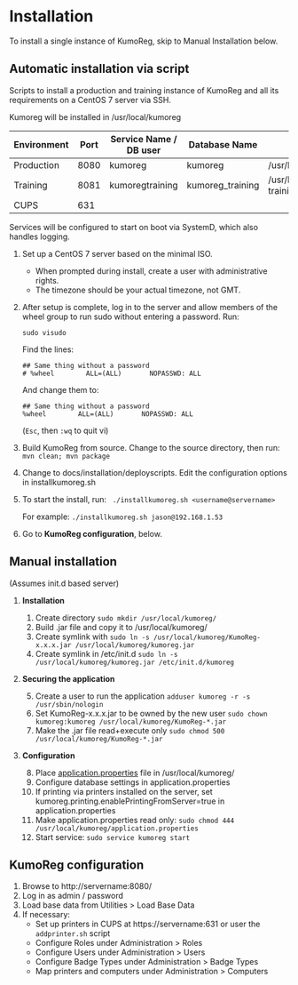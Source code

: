 # Installation

To install a single instance of KumoReg, skip to Manual Installation below.

## Automatic installation via script
Scripts to install a production and training instance of KumoReg and all its requirements 
on a CentOS 7 server via SSH.

Kumoreg will be installed in /usr/local/kumoreg

| Environment | Port | Service Name / DB user |  Database Name   | Configuration file                                 |
|-------------|------|------------------------|------------------|----------------------------------------------------|
| Production  | 8080 | kumoreg                | kumoreg          | /usr/local/kumoreg/application.properties          |
| Training    | 8081 | kumoregtraining        | kumoreg_training | /usr/local/kumoreg/application-training.properties |
| CUPS        |  631 |                        |                  |                                                    |

Services will be configured to start on boot via SystemD, which also handles logging.


1. Set up a CentOS 7 server based on the minimal ISO.
    - When prompted during install, create a user with administrative rights.
    - The timezone should be your actual timezone, not GMT.
2. After setup is complete, log in to the server and allow members of the wheel group to run
   sudo without entering a password. Run:
   
    ```sudo visudo```
   
    Find the lines:
    ```
    ## Same thing without a password
    # %wheel        ALL=(ALL)       NOPASSWD: ALL
    ```
    And change them to:
    ```
    ## Same thing without a password
    %wheel        ALL=(ALL)       NOPASSWD: ALL    
    ```
    (```Esc```, then ```:wq``` to quit vi)
3. Build KumoReg from source. Change to the source directory, then run:
    ```mvn clean; mvn package```
3. Change to docs/installation/deployscripts. Edit the configuration options in installkumoreg.sh
4. To start the install, run:
    ``` ./installkumoreg.sh <username@servername>```
    
    For example:
    ```./installkumoreg.sh jason@192.168.1.53```
5. Go to **KumoReg configuration**, below.
    
    
## Manual installation

(Assumes init.d based server)

1. **Installation** 

    1. Create directory ```sudo mkdir /usr/local/kumoreg/```
    2. Build .jar file and copy it to /usr/local/kumoreg/
    3. Create symlink with ```sudo ln -s /usr/local/kumoreg/KumoReg-x.x.x.jar /usr/local/kumoreg/kumoreg.jar```
    4. Create symlink in /etc/init.d ```sudo ln -s /usr/local/kumoreg/kumoreg.jar /etc/init.d/kumoreg```

2. **Securing the application**

    5. Create a user to run the application ```adduser kumoreg -r -s /usr/sbin/nologin```
    6. Set KumoReg-x.x.x.jar to be owned by the new user ```sudo chown kumoreg:kumoreg /usr/local/kumoreg/KumoReg-*.jar```
    7. Make the .jar file read+execute only ```sudo chmod 500 /usr/local/kumoreg/KumoReg-*.jar```

3. **Configuration**

    8. Place [application.properties](installation/production/application.properties) file in /usr/local/kumoreg/ 
    9. Configure database settings in application.properties
    10. If printing via printers installed on the server, set kumoreg.printing.enablePrintingFromServer=true in 
       application.properties   
    11. Make application.properties read only: ```sudo chmod 444 /usr/local/kumoreg/application.properties```
    12. Start service: ```sudo service kumoreg start```


## KumoReg configuration

1. Browse to http://servername:8080/ 
2. Log in as admin / password
3. Load base data from Utilities > Load Base Data
4. If necessary:
    - Set up printers in CUPS at https://servername:631 or user the ```addprinter.sh``` script
    - Configure Roles under Administration > Roles
    - Configure Users under Administration > Users
    - Configure Badge Types under Administration > Badge Types
    - Map printers and computers under Administration > Computers
